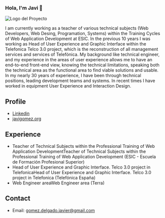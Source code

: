 ### Hola, I'm Javi 👋

<img src="https://javigomez.org/img/cod.png" alt="Logo del Proyecto">

I am currently working as a teacher of various technical subjects (Web Developers, Web Desing, Programation, Systems) within the Training Cycles of Web Application Development at ESIC. In the previous 10 years I was working as Head of User Experience and Graphic Interface within the Telefonica Telco 3.0 project, which is the reconstruction of all management services and services of Telefónica. My background like technical engineer, and my experience in the areas of user experience allows me to have an end-to-end front-end view, knowing the technical limitations, speaking both the technical area as the functional area to find viable solutions and usable.
In my nearly 30 years of experience, I have been through technical positions, leading development teams and systems. In recent times I have worked in equipment User Experience and Interaction Design.


## Profile

- [Linkedin](https://www.linkedin.com/in/javigomezdelgado/)
- [javigomez.org](http://javigomez.org/)

## Experience

- Teacher of Technical Subjects within the Professional Training of Web Application DevelopmentTeacher of Technical Subjects within the Professional Training of Web Application Development (ESIC - Escuela de Formación Profesional Superior)
- Head of User Experience and Graphic Interface. Telco 3.0 project in TelefonicaHead of User Experience and Graphic Interface. Telco 3.0 project in Telefonica (Telefónica España)
- Web Engineer areaWeb Engineer area (Terra)

## Contact

- Email: gomez.delgado.javier@gmail.com


<!--
**jagode67/jagode67** is a ✨ _special_ ✨ repository because its `README.md` (this file) appears on your GitHub profile.

Here are some ideas to get you started:

- 🔭 I’m currently working on ...
- 🌱 I’m currently learning ...
- 👯 I’m looking to collaborate on ...
- 🤔 I’m looking for help with ...
- 💬 Ask me about ...
- 📫 How to reach me: ...
- 😄 Pronouns: ...
- ⚡ Fun fact: ...
-->
